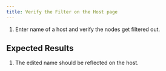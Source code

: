 ```yaml
---
title: Verify the Filter on the Host page	
---
```

1. Enter name of a host and verify the nodes get filtered out.	

## Expected Results
1. The edited name should be reflected on the host.	